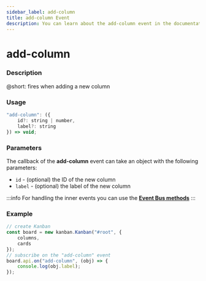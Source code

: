 ```yaml
---
sidebar_label: add-column
title: add-column Event
description: You can learn about the add-column event in the documentation of the DHTMLX JavaScript Kanban library. Browse developer guides and API reference, try out code examples and live demos, and download a free 30-day evaluation version of DHTMLX Kanban.
---
```


# add-column

### Description

@short: fires when adding a new column

### Usage

~~~jsx {}
"add-column": ({
    id?: string | number,
    label?: string
}) => void;
~~~

### Parameters

The callback of the **add-column** event can take an object with the following parameters:

- `id` - (optional) the ID of the new column
- `label` - (optional) the label of the new column

:::info
For handling the inner events you can use the [**Event Bus methods**](api/api_overview.md/#event-bus-methods)
:::

### Example

~~~jsx {7-9}
// create Kanban
const board = new kanban.Kanban("#root", {
	columns,
	cards
});
// subscribe on the "add-column" event
board.api.on("add-column", (obj) => {
	console.log(obj.label);
});
~~~
